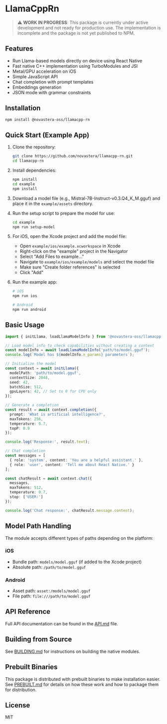 # LlamaCppRn

> ⚠️ **WORK IN PROGRESS**: This package is currently under active development and not ready for production use. The implementation is incomplete and the package is not yet published to NPM.

## Features

- Run Llama-based models directly on device using React Native
- Fast native C++ implementation using TurboModules and JSI
- Metal/GPU acceleration on iOS
- Simple JavaScript API
- Chat completion with prompt templates
- Embeddings generation
- JSON mode with grammar constraints

## Installation

```sh
npm install @novastera-oss/llamacpp-rn
```

## Quick Start (Example App)

1. Clone the repository:
   ```sh
   git clone https://github.com/novastera/llamacpp-rn.git
   cd llamacpp-rn
   ```

2. Install dependencies:
   ```sh
   npm install
   cd example
   npm install
   ```

3. Download a model file (e.g., Mistral-7B-Instruct-v0.3.Q4_K_M.gguf) and place it in the `example/assets` directory.

4. Run the setup script to prepare the model for use:
   ```sh
   cd example
   npm run setup-model
   ```

5. For iOS, open the Xcode project and add the model file:
   - Open `example/ios/example.xcworkspace` in Xcode
   - Right-click on the "example" project in the Navigator
   - Select "Add Files to example..."
   - Navigate to `example/ios/example/models` and select the model file
   - Make sure "Create folder references" is selected
   - Click "Add"

6. Run the example app:
   ```sh
   # iOS
   npm run ios
   
   # Android
   npm run android
   ```

## Basic Usage

```typescript
import { initLlama, loadLlamaModelInfo } from '@novastera-oss/llamacpp-rn';

// Load model info to check capabilities without creating a context
const modelInfo = await loadLlamaModelInfo('path/to/model.gguf');
console.log(`Model has ${modelInfo.n_params} parameters`);

// Initialize the model
const context = await initLlama({
  modelPath: 'path/to/model.gguf',
  contextSize: 2048,
  seed: 42,
  batchSize: 512,
  gpuLayers: 42, // Set to 0 for CPU only
});

// Generate a completion
const result = await context.completion({
  prompt: 'What is artificial intelligence?',
  maxTokens: 256,
  temperature: 0.7,
  topP: 0.9
});

console.log('Response:', result.text);

// Chat completion
const messages = [
  { role: 'system', content: 'You are a helpful assistant.' },
  { role: 'user', content: 'Tell me about React Native.' }
];

const chatResult = await context.chat({
  messages,
  maxTokens: 512,
  temperature: 0.7,
  stop: ['USER:']
});

console.log('Chat response:', chatResult.message.content);
```

## Model Path Handling

The module accepts different types of paths depending on the platform:

### iOS
- Bundle path: `models/model.gguf` (if added to the Xcode project)
- Absolute path: `/path/to/model.gguf`

### Android
- Asset path: `asset:/models/model.gguf`
- File path: `file:///path/to/model.gguf`

## API Reference

Full API documentation can be found in the [API.md](./API.md) file.

## Building from Source

See [BUILDING.md](./BUILDING.md) for instructions on building the native modules.

## Prebuilt Binaries

This package is distributed with prebuilt binaries to make installation easier. See [PREBUILT.md](./PREBUILT.md) for details on how these work and how to package them for distribution.

## License

MIT
